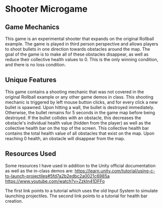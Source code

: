 # Shooter Microgame
## Game Mechanics
This game is an experimental shooter that expands on the original Rollball example. The game is played in third person perspective and allows players to shoot bullets in one direction towards obstacles around the map. The goal of the game is to make all of these obstacles disappear, as well as reduce their collective health values to 0. This is the only winning condition, and there is no loss condition.

## Unique Features
This game contains a shooting mechanic that was not covered in the original Rollball example or any other game demos in class. This shooting mechanic is triggered by left mouse button clicks, and for every click a new bullet is spawned. Upon hitting a wall, the bullet is destroyed immediately. Otherwise, the bullet remains for 5 seconds in the game map before being destroyed. If the bullet collides with an obstacle, this decreases the obstacle's individual health value (hidden from the player) as well as the collective health bar on the top of the screen. This collective health bar contains the total health value of all obstacles that exist on the map. Upon reaching 0 health, an obstacle will disappear from the map. 

## Resources Used
Some resources I have used in addition to the Unity official documentation as well as the in-class demos are:
https://learn.unity.com/tutorial/using-c-to-launch-projectiles#5fd7a2b2edbc2a0021c6985a
https://www.youtube.com/watch?v=ZzkIn41DFFo

The first link points to a tutorial which uses the old Input System to simulate launching projectiles. The second link points to a tutorial for health bar creation. 